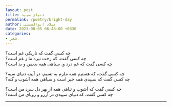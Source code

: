 ```yaml
---
layout: post
title: دنیای سپید
permalink: /poetry/bright-day
author: میلاد ابوالحسنی
date: 2023-08-05 06:48:00 +0330
categories: 
- شعر
---
```


چه کسی گفت که تاریکی غم است؟  
چه کسی گفت، که رخت تیره‌ ما ز غم است؟  
چه کسی گفت که غم درد و، سیاهی همه بدیمن و بد است؟  

چه کسی گفت، که هستیم همه ملزم به تسبم، در آیینه دنیای سیه؟  
چه کسی گفت که سپیدی همه خیر است و سیاهی همه آشوب و گنه؟  

چه کسی گفت که آشوب و تباهی همه از بهر دل سرد من است؟  
چه کسی گفت، که دنیای سپیدی در آرزو و رویای من است؟

---
